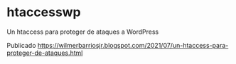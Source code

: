 # htaccesswp
Un htaccess para proteger de ataques a WordPress

Publicado
https://wilmerbarriosjr.blogspot.com/2021/07/un-htaccess-para-proteger-de-ataques.html
